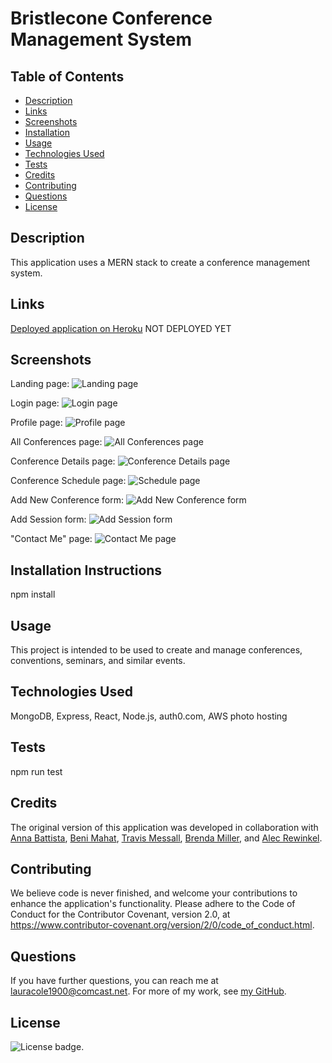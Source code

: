 # Bristlecone Conference Management System

## Table of Contents

* [Description](#description)
* [Links](#links)
* [Screenshots](#screenshots)
* [Installation](#installation)
* [Usage](#usage)
* [Technologies Used](#technologies)
* [Tests](#tests)
* [Credits](#credits)
* [Contributing](#contributing)
* [Questions](#questions)
* [License](#license)

## Description

This application uses a MERN stack to create a conference management system.

## Links

[Deployed application on Heroku](https://#) NOT DEPLOYED YET

## Screenshots

Landing page:
![Landing page](assets/uckcms-landing-page-screenshot.png)

Login page:
![Login page](assets/uckcms-login-screenshot.png)

Profile page:
![Profile page](assets/uckcms-profile-page-screenshot.png)

All Conferences page:
![All Conferences page](assets/uckcms-all-conf-screenshot.png)

Conference Details page:
![Conference Details page](assets/uckcms-conf-details-screenshot.png)

Conference Schedule page:
![Schedule page](assets/uckcms-schedule-screenshot.png)

Add New Conference form:
![Add New Conference form](assets/uckcms-new-conf-screenshot.png)

Add Session form:
![Add Session form](assets/uckcms-add-session-screenshot.png)

"Contact Me" page:
![Contact Me page](assets/uckcms-contact-page-screenshot.png)

## Installation Instructions

npm install

## Usage

This project is intended to be used to create and manage conferences, conventions, seminars, and similar events.

## Technologies Used

MongoDB, Express, React, Node.js, auth0.com, AWS photo hosting

## Tests

npm run test

## Credits

The original version of this application was developed in collaboration with [Anna Battista](https://github.com/abattista24), [Beni Mahat](https://github.com/benimahat1291), [Travis Messall](https://github.com/tmessall), [Brenda Miller](https://github.com/millerbee), and [Alec Rewinkel](https://github.com/arewinkl).

## Contributing

We believe code is never finished, and welcome your contributions to enhance the application's functionality. Please adhere to the Code of Conduct for the Contributor Covenant, version 2.0, at https://www.contributor-covenant.org/version/2/0/code_of_conduct.html.

## Questions

If you have further questions, you can reach me at lauracole1900@comcast.net. For more of my work, see [my GitHub](https://github.com/LauraCole1900).

## License

![License badge](https://img.shields.io/badge/license-MIT-brightgreen).
